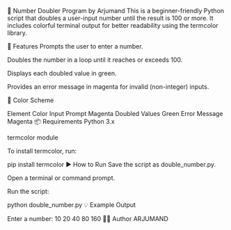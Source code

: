 🔢 Number Doubler Program by Arjumand
This is a beginner-friendly Python script that doubles a user-input number until the result is 100 or more. It includes colorful terminal output for better readability using the termcolor library.

🌟 Features
Prompts the user to enter a number.

Doubles the number in a loop until it reaches or exceeds 100.

Displays each doubled value in green.

Provides an error message in magenta for invalid (non-integer) inputs.

🎨 Color Scheme

Element	Color
Input Prompt	Magenta
Doubled Values	Green
Error Message	Magenta
📦 Requirements
Python 3.x

termcolor module

To install termcolor, run:


pip install termcolor
▶️ How to Run
Save the script as double_number.py.

Open a terminal or command prompt.

Run the script:


python double_number.py
💡 Example Output

Enter a number: 10
20
40
80
160
👩‍💻 Author
ARJUMAND


